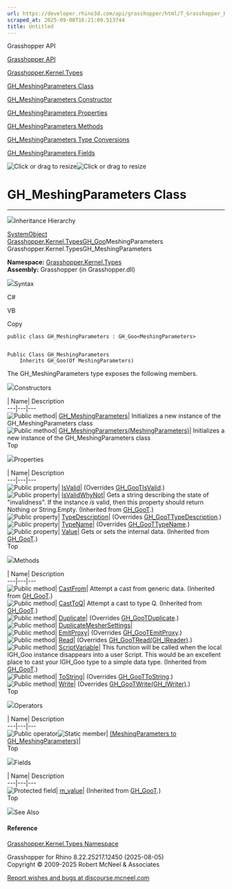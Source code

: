 ```yaml
---
url: https://developer.rhino3d.com/api/grasshopper/html/T_Grasshopper_Kernel_Types_GH_MeshingParameters.htm
scraped_at: 2025-09-08T16:21:09.513744
title: Untitled
---
```


Grasshopper API

[Grasshopper API](../html/723c01da-9986-4db2-8f53-6f3a7494df75.htm
"Grasshopper API")

[Grasshopper.Kernel.Types](../html/N_Grasshopper_Kernel_Types.htm
"Grasshopper.Kernel.Types")

[GH_MeshingParameters
Class](../html/T_Grasshopper_Kernel_Types_GH_MeshingParameters.htm
"GH_MeshingParameters Class")

[GH_MeshingParameters Constructor
](../html/Overload_Grasshopper_Kernel_Types_GH_MeshingParameters__ctor.htm
"GH_MeshingParameters Constructor ")

[GH_MeshingParameters
Properties](../html/Properties_T_Grasshopper_Kernel_Types_GH_MeshingParameters.htm
"GH_MeshingParameters Properties")

[GH_MeshingParameters
Methods](../html/Methods_T_Grasshopper_Kernel_Types_GH_MeshingParameters.htm
"GH_MeshingParameters Methods")

[GH_MeshingParameters Type
Conversions](../html/Operators_T_Grasshopper_Kernel_Types_GH_MeshingParameters.htm
"GH_MeshingParameters Type Conversions")

[GH_MeshingParameters
Fields](../html/Fields_T_Grasshopper_Kernel_Types_GH_MeshingParameters.htm
"GH_MeshingParameters Fields")

![Click or drag to resize](../icons/TocOpen.gif)![Click or drag to
resize](../icons/TocClose.gif)

# GH_MeshingParameters Class  
  
---  
  
![](../icons/SectionExpanded.png)Inheritance Hierarchy

[SystemObject](https://docs.microsoft.com/dotnet/api/system.object)  
[Grasshopper.Kernel.TypesGH_Goo](T_Grasshopper_Kernel_Types_GH_Goo_1.htm)MeshingParameters  
Grasshopper.Kernel.TypesGH_MeshingParameters  

**Namespace:** [Grasshopper.Kernel.Types](N_Grasshopper_Kernel_Types.htm)  
**Assembly:** Grasshopper (in Grasshopper.dll)

![](../icons/SectionExpanded.png)Syntax

C#

VB

Copy

    
    
    public class GH_MeshingParameters : GH_Goo<MeshingParameters>
    
    
    Public Class GH_MeshingParameters
    	Inherits GH_Goo(Of MeshingParameters)

The GH_MeshingParameters type exposes the following members.

![](../icons/SectionExpanded.png)Constructors

| Name| Description  
---|---|---  
![Public method](../icons/pubmethod.gif)|
[GH_MeshingParameters](M_Grasshopper_Kernel_Types_GH_MeshingParameters__ctor.htm)|
Initializes a new instance of the GH_MeshingParameters class  
![Public method](../icons/pubmethod.gif)|
[GH_MeshingParameters(MeshingParameters)](M_Grasshopper_Kernel_Types_GH_MeshingParameters__ctor_1.htm)|
Initializes a new instance of the GH_MeshingParameters class  
Top

![](../icons/SectionExpanded.png)Properties

| Name| Description  
---|---|---  
![Public property](../icons/pubproperty.gif)|
[IsValid](P_Grasshopper_Kernel_Types_GH_MeshingParameters_IsValid.htm)|
(Overrides [GH_GooTIsValid](P_Grasshopper_Kernel_Types_GH_Goo_1_IsValid.htm).)  
![Public property](../icons/pubproperty.gif)|
[IsValidWhyNot](P_Grasshopper_Kernel_Types_GH_Goo_1_IsValidWhyNot.htm)|  Gets
a string describing the state of "invalidness". If the instance _is_ valid,
then this property should return Nothing or String.Empty.  (Inherited from
[GH_GooT](T_Grasshopper_Kernel_Types_GH_Goo_1.htm).)  
![Public property](../icons/pubproperty.gif)|
[TypeDescription](P_Grasshopper_Kernel_Types_GH_MeshingParameters_TypeDescription.htm)|
(Overrides
[GH_GooTTypeDescription](P_Grasshopper_Kernel_Types_GH_Goo_1_TypeDescription.htm).)  
![Public property](../icons/pubproperty.gif)|
[TypeName](P_Grasshopper_Kernel_Types_GH_MeshingParameters_TypeName.htm)|
(Overrides
[GH_GooTTypeName](P_Grasshopper_Kernel_Types_GH_Goo_1_TypeName.htm).)  
![Public property](../icons/pubproperty.gif)|
[Value](P_Grasshopper_Kernel_Types_GH_Goo_1_Value.htm)|  Gets or sets the
internal data.  (Inherited from
[GH_GooT](T_Grasshopper_Kernel_Types_GH_Goo_1.htm).)  
Top

![](../icons/SectionExpanded.png)Methods

| Name| Description  
---|---|---  
![Public method](../icons/pubmethod.gif)|
[CastFrom](M_Grasshopper_Kernel_Types_GH_Goo_1_CastFrom.htm)|  Attempt a cast
from generic data.  (Inherited from
[GH_GooT](T_Grasshopper_Kernel_Types_GH_Goo_1.htm).)  
![Public method](../icons/pubmethod.gif)|
[CastToQ](M_Grasshopper_Kernel_Types_GH_Goo_1_CastTo__1.htm)|  Attempt a cast
to type Q.  (Inherited from
[GH_GooT](T_Grasshopper_Kernel_Types_GH_Goo_1.htm).)  
![Public method](../icons/pubmethod.gif)|
[Duplicate](M_Grasshopper_Kernel_Types_GH_MeshingParameters_Duplicate.htm)|
(Overrides
[GH_GooTDuplicate](M_Grasshopper_Kernel_Types_GH_Goo_1_Duplicate.htm).)  
![Public method](../icons/pubmethod.gif)|
[DuplicateMesherSettings](M_Grasshopper_Kernel_Types_GH_MeshingParameters_DuplicateMesherSettings.htm)|  
![Public method](../icons/pubmethod.gif)|
[EmitProxy](M_Grasshopper_Kernel_Types_GH_MeshingParameters_EmitProxy.htm)|
(Overrides
[GH_GooTEmitProxy](M_Grasshopper_Kernel_Types_GH_Goo_1_EmitProxy.htm).)  
![Public method](../icons/pubmethod.gif)|
[Read](M_Grasshopper_Kernel_Types_GH_MeshingParameters_Read.htm)|  (Overrides
[GH_GooTRead(GH_IReader)](M_Grasshopper_Kernel_Types_GH_Goo_1_Read.htm).)  
![Public method](../icons/pubmethod.gif)|
[ScriptVariable](M_Grasshopper_Kernel_Types_GH_Goo_1_ScriptVariable.htm)|
This function will be called when the local IGH_Goo instance disappears into a
user Script. This would be an excellent place to cast your IGH_Goo type to a
simple data type.  (Inherited from
[GH_GooT](T_Grasshopper_Kernel_Types_GH_Goo_1.htm).)  
![Public method](../icons/pubmethod.gif)|
[ToString](M_Grasshopper_Kernel_Types_GH_MeshingParameters_ToString.htm)|
(Overrides
[GH_GooTToString](M_Grasshopper_Kernel_Types_GH_Goo_1_ToString.htm).)  
![Public method](../icons/pubmethod.gif)|
[Write](M_Grasshopper_Kernel_Types_GH_MeshingParameters_Write.htm)|
(Overrides
[GH_GooTWrite(GH_IWriter)](M_Grasshopper_Kernel_Types_GH_Goo_1_Write.htm).)  
Top

![](../icons/SectionExpanded.png)Operators

| Name| Description  
---|---|---  
![Public operator](../icons/puboperator.gif)![Static
member](../icons/static.gif)| [(MeshingParameters to
GH_MeshingParameters)](M_Grasshopper_Kernel_Types_GH_MeshingParameters_op_Implicit.htm)|  
Top

![](../icons/SectionExpanded.png)Fields

| Name| Description  
---|---|---  
![Protected field](../icons/protfield.gif)|
[m_value](F_Grasshopper_Kernel_Types_GH_Goo_1_m_value.htm)|  (Inherited from
[GH_GooT](T_Grasshopper_Kernel_Types_GH_Goo_1.htm).)  
Top

![](../icons/SectionExpanded.png)See Also

#### Reference

[Grasshopper.Kernel.Types Namespace](N_Grasshopper_Kernel_Types.htm)

Grasshopper for Rhino 8.22.25217.12450 (2025-08-05)  
Copyright © 2009-2025 Robert McNeel & Associates

[Report wishes and bugs at
discourse.mcneel.com](https://discourse.mcneel.com/c/grasshopper)

